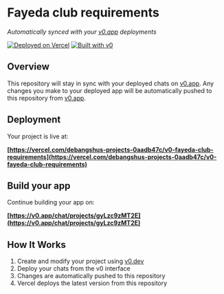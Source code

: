 # Fayeda club requirements

*Automatically synced with your [v0.app](https://v0.app) deployments*

[![Deployed on Vercel](https://img.shields.io/badge/Deployed%20on-Vercel-black?style=for-the-badge&logo=vercel)](https://vercel.com/debangshus-projects-0aadb47c/v0-fayeda-club-requirements)
[![Built with v0](https://img.shields.io/badge/Built%20with-v0.app-black?style=for-the-badge)](https://v0.app/chat/projects/gyLzc9zMT2E)

## Overview

This repository will stay in sync with your deployed chats on [v0.app](https://v0.app).
Any changes you make to your deployed app will be automatically pushed to this repository from [v0.app](https://v0.app).

## Deployment

Your project is live at:

**[https://vercel.com/debangshus-projects-0aadb47c/v0-fayeda-club-requirements](https://vercel.com/debangshus-projects-0aadb47c/v0-fayeda-club-requirements)**

## Build your app

Continue building your app on:

**[https://v0.app/chat/projects/gyLzc9zMT2E](https://v0.app/chat/projects/gyLzc9zMT2E)**

## How It Works

1. Create and modify your project using [v0.dev](https://v0.dev)
2. Deploy your chats from the v0 interface
3. Changes are automatically pushed to this repository
4. Vercel deploys the latest version from this repository
